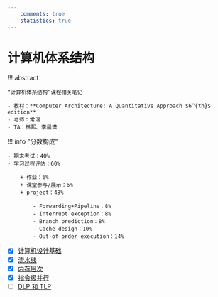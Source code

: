 ```yaml
---
    comments: true
    statistics: true
---
```


# 计算机体系结构

!!! abstract

    “计算机体系结构”课程相关笔记

    - 教材：**Computer Architecture: A Quantitative Approach $6^{th}$ edition**  
    - 老师：常瑞
    - TA：林熙、李晨潇

!!! info "分数构成"

    - 期末考试：40%
    - 学习过程评估：60%

        + 作业：6%
        + 课堂参与/展示：6%
        + project：48%

            - Forwarding+Pipeline：8%
            - Interrupt exception：8%
            - Branch prediction：8%
            - Cache design：10%
            - Out-of-order execution：14%


- [x] [计算机设计基础](chap-1.md)
- [x] [流水线](chap-2.md)
- [x] [内存层次](chap-3.md)
- [x] [指令级并行](chap-4.md)
- [ ] [DLP 和 TLP](chap-5.md)
